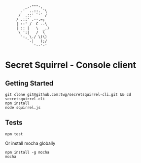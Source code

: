 ```
         _.-"""-,
       .'  ..::. `\
      /  .::' `'` /
     / .::' .--.=;
     | ::' /  C ..\
     | :: |   \  _.)
      \ ':|   /  \
       '-, \./ \)\)
          `-|   );/
             '--'-'
```

# Secret Squirrel - Console client

## Getting Started

```
git clone git@github.com:twg/secretsquirrel-cli.git && cd secretsquirrel-cli
npm install
node squirrel.js
```

## Tests

`npm test`

Or install mocha globally

```
npm install -g mocha
mocha
```
